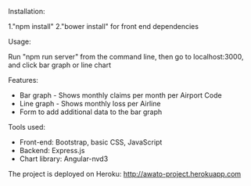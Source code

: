 Installation:

1."npm install"
2."bower install" for front end dependencies

Usage:

Run "npm run server" from the command line, then go to localhost:3000, and click bar graph or line chart


Features:

* Bar graph - Shows monthly claims per month per Airport Code
* Line graph - Shows monthly loss per Airline
* Form to add additional data to the bar graph

Tools used:

* Front-end: Bootstrap, basic CSS, JavaScript
* Backend: Express.js
* Chart library: Angular-nvd3

The project is deployed on Heroku: http://awato-project.herokuapp.com
